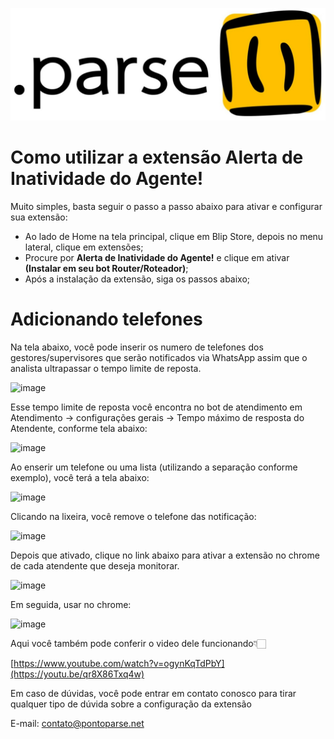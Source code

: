 ![N|Solid](https://raw.githubusercontent.com/Wilkor/img-clonebots/main/logoParseHorizontal.jpeg)


# Como utilizar a extensão Alerta de Inatividade do Agente!

Muito simples, basta seguir o passo a passo abaixo para ativar e configurar sua extensão:

 - Ao lado de Home na tela principal, clique em Blip Store, depois no menu lateral, clique em extensões;
 - Procure por **Alerta de Inatividade do Agente!** e clique em ativar **(Instalar em seu bot Router/Roteador)**;
 - Após a instalação da extensão, siga os passos abaixo;
 
 # Adicionando telefones
 
   Na tela abaixo, você pode inserir os numero de telefones dos gestores/supervisores que serão notificados via WhatsApp assim que o analista ultrapassar o tempo limite de reposta.
   
   ![image](https://github.com/Wilkor/doc-plugin-desk-alert-inactivity-/assets/34819624/c186b70d-8720-4e7f-b8f4-f3237d903f14)
   
   Esse tempo limite de reposta você encontra no bot de atendimento em Atendimento -> configurações gerais -> Tempo máximo de resposta do Atendente, conforme tela abaixo:
   
   ![image](https://github.com/Wilkor/doc-plugin-desk-alert-inactivity-/assets/34819624/4c913472-1a2a-4403-8d7f-29ffc88c76c8)
   
   Ao enserir um telefone ou uma lista (utilizando a separação conforme exemplo), você terá a tela abaixo:
   
   ![image](https://github.com/Wilkor/doc-plugin-desk-alert-inactivity-/assets/34819624/bf793749-ef33-49c2-8072-632bf84292ff)

   Clicando na lixeira, você remove o telefone das notificação:
   
   ![image](https://github.com/Wilkor/doc-plugin-desk-alert-inactivity-/assets/34819624/509efeb2-27ba-4280-82a1-03f3d86c8c36)

  
  Depois que ativado, clique no link abaixo para ativar a extensão no chrome de cada atendente que deseja monitorar.
  
  ![image](https://github.com/Wilkor/doc-plugin-desk-alert-inactivity-/assets/34819624/5a4155ad-a2ef-4540-864d-dd89064cde07)

   Em seguida, usar no chrome:
   
  ![image](https://github.com/Wilkor/doc-plugin-desk-alert-inactivity-/assets/34819624/ad312734-bef5-4d5c-9a2a-56f338aea2f2)
  
 Aqui você também pode conferir o video dele funcionando👇🏻
 
 [https://www.youtube.com/watch?v=ogynKqTdPbY](https://youtu.be/qr8X86Txq4w)

 Em caso de dúvidas, você pode entrar em contato conosco para tirar qualquer tipo de dúvida sobre a configuração da extensão
 
 E-mail: contato@pontoparse.net
